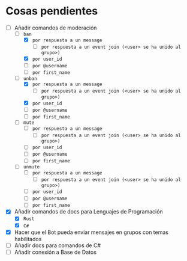 # Cosas pendientes

- [ ] Añadir comandos de moderación
  - [ ] `ban`
    - [x] `por respuesta a un message`
      - [ ] `por respuesta a un event join (<user> se ha unido al grupo>)`
    - [x] `por user_id`
    - [ ] `por @username`
    - [ ] `por first_name`
  - [ ] `unban`
      - [x] `por respuesta a un message`
        - [ ] `por respuesta a un event join (<user> se ha unido al grupo>)`
      - [x] `por user_id`
      - [ ] `por @username`
      - [ ] `por first_name` 
  - [ ] `mute`
      - [ ] `por respuesta a un message`
        - [ ] `por respuesta a un event join (<user> se ha unido al grupo>)` 
      - [ ] `por user_id`
      - [ ] `por @username`
      - [ ] `por first_name`
  - [ ] `unmute`
      - [ ] `por respuesta a un message`
        - [ ] `por respuesta a un event join (<user> se ha unido al grupo>)`
      - [ ] `por user_id`
      - [ ] `por @username`
      - [ ] `por first_name`
- [x] Añadir comandos de docs para Lenguajes de Programación
  - [x] `Rust` 
  - [x] `C#`
- [x] Hacer que el Bot pueda enviar mensajes en grupos con temas habilitados 
- [ ] Añadir docs para comandos de C#
- [ ] Añadir conexión a Base de Datos